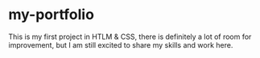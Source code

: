 # my-portfolio

This is my first project in HTLM & CSS, there is definitely a lot of room for improvement, but I am still excited to share my skills and work here.
